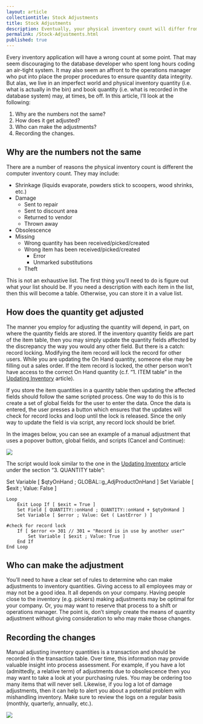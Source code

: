 ```yaml
---
layout: article
collectiontitle: Stock Adjustments
title: Stock Adjustments
description: Eventually, your physical inventory count will differ from your database.  Here is one way to manage that discrepancy.
permalink: /Stock-Adjustments.html
published: true
---
```


Every inventory application will have a wrong count at some point.  That may seem discouraging to the database developer who spent long hours coding an air-tight system.  It may also seem an affront to the operations manager who put into place the proper procedures to ensure quantity data integrity.  But alas, we live in an imperfect world and physical inventory quantity (i.e. what is actually in the bin) and book quantity (i.e. what is recorded in the database system) may, at times, be off.  In this article, I’ll look at the following:

1. Why are the numbers not the same?
2. How does it get adjusted?
3. Who can make the adjustments?
4. Recording the changes.

## Why are the numbers not the same
There are a number of reasons the physical inventory count is different the computer inventory count.  They may include:

* Shrinkage (liquids evaporate, powders stick to scoopers, wood shrinks, etc.)
* Damage
	* Sent to repair
	* Sent to discount area
	* Returned to vendor
	* Thrown away
* Obsolescence
* Missing
	* Wrong quantity has been received/picked/created
	* Wrong item has been received/picked/created
		* Error
		* Unmarked substitutions
	* Theft

This is not an exhaustive list.  The first thing you’ll need to do is figure out what your list should be.  If you need a description with each item in the list, then this will become a table.  Otherwise, you can store it in a value list.

## How does the quantity get adjusted
The manner you employ for adjusting the quantity will depend, in part, on where the quantity fields are stored.  If the inventory quantity fields are part of the item table, then you may simply update the quantity fields affected by the discrepancy the way you would any other field.  But there is a catch: record locking.  Modifying the item record will lock the record for other users.  While you are updating the On Hand quantity, someone else may be filling out a sales order.  If the item record is locked, the other person won’t have access to the correct On Hand quantity (c.f. “1. ITEM table” in the [Updating Inventory](http://filemakerinventoryresources.com/Updating-Inventory.html) article).

If you store the item quantities in a quantity table then updating the affected fields should follow the same  scripted process.  One way to do this is to create a set of global fields for the user to enter the data.  Once the data is entered, the user presses a button which ensures that the updates will check for record locks and loop until the lock is released.  Since the only way to update the field is via script, any record lock should be brief.

In the images below, you can see an example of a manual adjustment that uses a popover button, global fields, and scripts (Cancel and Continue):

![](http://newleafdata.com/images/FMIR_ManualAdjustment.png)

The script would look similar to the one in the [Updating Inventory](http://filemakerinventoryresources.com/Updating-Inventory.html) article under the section “3. QUANTITY table”:

Set Variable [ $qtyOnHand ; GLOBAL::g_AdjProductOnHand ]
Set Variable [ $exit ; Value: False ]

```
Loop
    Exit Loop If [ $exit = True ]
    Set Field [ QUANTITY::onHand ; QUANTITY::onHand + $qtyOnHand ]
    Set Variable [ $error ; Value: Get ( LastError ) ]

#check for record lock
    If [ $error <> 301 // 301 = "Record is in use by another user"
        Set Variable [ $exit ; Value: True ]
    End If
End Loop 
```

## Who can make the adjustment
You’ll need to have a clear set of rules to determine who can make adjustments to inventory quantities.  Giving access to all employees may or may not be a good idea.  It all depends on your company.  Having people close to the inventory (e.g. pickers) making adjustments may be optimal for your company.  Or, you may want to reserve that process to a shift or operations manager.  The point is, don’t simply create the means of quantity adjustment without giving consideration to who may make those changes.

## Recording the changes
Manual adjusting inventory quantities is a transaction and should be recorded in the transaction table.  Over time, this information may provide valuable insight into process assessment.  For example, if you have a lot (admittedly, a relative term) of adjustments due to obsolescence then you may want to take a look at your purchasing rules.  You may be ordering too many items that will never sell.  Likewise, if you log a lot of damage adjustments, then it can help to alert you about a potential problem with mishandling inventory.  Make sure to review the logs on a regular basis (monthly, quarterly, annually, etc.).

![](http://newleafdata.com/images/FMIR_Transaction_StockAdjustments.png)
